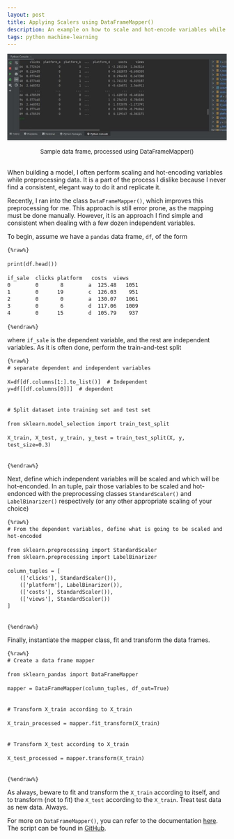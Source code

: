 ```yaml
---
layout: post
title: Applying Scalers using DataFrameMapper()
description: An example on how to scale and hot-encode variables while preprocessing your data frame.
tags: python machine-learning
---
```


![](/asset/screenshot/2022-06-08-data-frame-mapper-img01.jpg)
<font size="-1"><center><span>Sample data frame, processed using DataFrameMapper() </span></center></font>
<br>

When building a model, I often perform scaling and hot-encoding variables while preprocessing data. It is a part of the process I dislike because I never find a consistent, elegant way to do it and replicate it. 

Recently, I ran into the class `DataFrameMapper()`, which improves this preprocessing for me. This approach is still error prone, as the mapping must be done manually. However, it is an approach I find simple and consistent when dealing with a few dozen independent variables.  

To begin, assume we have a `pandas` data frame, `df`, of the form


    {%raw%} 

    print(df.head())

    if_sale  clicks platform   costs  views
    0        0       8        a  125.48   1051
    1        0      19        c  126.03    951
    2        0       0        a  130.07   1061
    3        0       6        d  117.06   1009
    4        0      15        d  105.79    937

    {%endraw%}


where `if_sale` is the dependent variable, and the rest are independent variables. As it is often done, perform the train-and-test split

    {%raw%} 
    # separate dependent and independent variables

    X=df[df.columns[1:].to_list()]  # Independent
    y=df[[df.columns[0]]]  # dependent


    # Split dataset into training set and test set
    
    from sklearn.model_selection import train_test_split

    X_train, X_test, y_train, y_test = train_test_split(X, y, test_size=0.3)


    {%endraw%}


Next, define which independent variables will be scaled and which will be hot-enconded. In an tuple,  pair those variables to be scaled and hot-endonced with the preprocessing classes `StandardScaler()` and `LabelBinarizer()` respectively (or any other appropriate scaling of your choice)


    {%raw%} 
    # From the dependent variables, define what is going to be scaled and hot-encoded
    
    from sklearn.preprocessing import StandardScaler
    from sklearn.preprocessing import LabelBinarizer

    column_tuples = [
        (['clicks'], StandardScaler()),
        (['platform'], LabelBinarizer()),
        (['costs'], StandardScaler()),
        (['views'], StandardScaler())
    ]


    {%endraw%}


Finally, instantiate the mapper class, fit and transform the data frames. 


    {%raw%} 
    # Create a data frame mapper
    
    from sklearn_pandas import DataFrameMapper

    mapper = DataFrameMapper(column_tuples, df_out=True)


    # Transform X_train according to X_train

    X_train_processed = mapper.fit_transform(X_train)


    # Transform X_test according to X_train
    
    X_test_processed = mapper.transform(X_train)


    {%endraw%}



As always, beware to fit and transform the `X_train`  according to itself, and to transform (not to fit) the `X_test` according to the `X_train`. Treat test data as new data. Always.

For more on `DataFrameMapper()`, you can refer to the documentation [here](https://github.com/scikit-learn-contrib/sklearn-pandas). The script can be found in [GitHub](https://github.com/moralescastillo/code_sample/blob/main/sample_data.py). 

